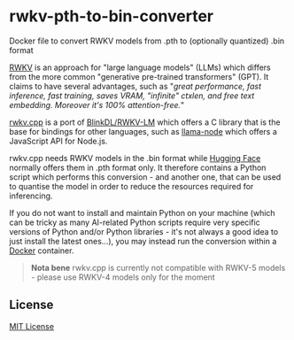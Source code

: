 # rwkv-pth-to-bin-converter

Docker file to convert RWKV models from .pth to (optionally quantized) .bin format

[RWKV](https://www.rwkv.com/) is an approach for "large language models" (LLMs) which differs from the more common "generative pre-trained transformers" (GPT). It claims to have several advantages, such as "_great performance, fast inference, fast training, saves VRAM, "infinite" ctxlen, and free text embedding. Moreover it's 100% attention-free._"

[rwkv.cpp](https://github.com/saharNooby/rwkv.cpp) is a port of [BlinkDL/RWKV-LM](https://github.com/BlinkDL/RWKV-LM) which offers a C library that is the base for bindings for other languages, such as [llama-node](https://github.com/Atome-FE/llama-node) which offers a JavaScript API for Node.js.

rwkv.cpp needs RWKV models in the .bin format while [Hugging Face](https://huggingface.co/BlinkDL) normally offers them in .pth format only. It therefore contains a Python script which performs this conversion - and another one, that can be used to quantise the model in order to reduce the resources required for inferencing.

If you do not want to install and maintain Python on your machine (which can be tricky as many AI-related Python scripts require very specific versions of Python and/or Python libraries - it's not always a good idea to just install the latest ones...), you may instead run the conversion within a [Docker](https://www.docker.com/) container.




> **Nota bene** rwkv.cpp is currently not compatible with RWKV-5 models - please use RWKV-4 models only for the moment

## License ##

[MIT License](LICENSE.md)
